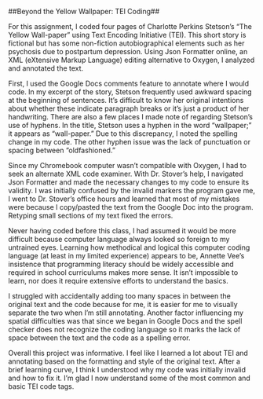##Beyond the Yellow Wallpaper: TEI Coding##

For this assignment, I coded four pages of Charlotte Perkins Stetson’s 
“The Yellow Wall-paper” using Text Encoding Initiative (TEI). 
This short story is fictional but has some non-fiction autobiographical elements 
such as her psychosis due to postpartum depression. 
Using Json Formatter online, an XML (eXtensive Markup Language) editing alternative 
to Oxygen, I analyzed and annotated the text.

First, I used the Google Docs comments feature to annotate where I would code. 
In my excerpt of the story, Stetson frequently used awkward spacing at the 
beginning of sentences. 
It’s difficult to know her original intentions about whether these indicate 
paragraph breaks or it’s just a product of her handwriting. 
There are also a few places I made note of regarding Stetson’s use of hyphens. 
In the title, Stetson uses a hyphen in the word “wallpaper;” it appears as “wall-paper.” 
Due to this discrepancy, I noted the spelling change in my code. 
The other hyphen issue was the lack of punctuation or spacing between “oldfashioned.”

Since my Chromebook computer wasn’t compatible with Oxygen, I had to seek an alternate 
XML code examiner. 
With Dr. Stover’s help, I navigated Json Formatter and made the necessary changes to 
my code to ensure its validity. 
I was initially confused by the invalid markers the program gave me, I went to Dr. 
Stover’s office hours and learned that most of 
my mistakes were because I copy/pasted the text from the Google Doc into the program. 
Retyping small sections of my text fixed the errors.

Never having coded before this class, I had assumed it would be more difficult because 
computer language always looked so foreign to my untrained eyes. 
Learning how methodical and logical this computer coding language (at least in my 
limited experience) appears to be, 
Annette Vee’s insistence that programming literacy should be widely accessible and 
required in school curriculums makes more sense. 
It isn’t impossible to learn, nor does it require extensive efforts to understand 
the basics.

I struggled with accidentally adding too many spaces in between the original text 
and the code because for me, 
it is easier for me to visually separate the two when I’m still annotating. 
Another factor influencing my spatial difficulties was that since we began in 
Google Docs and the spell checker does not 
recognize the coding language so it marks the lack of space between the text and 
the code as a spelling error.

Overall this project was informative. 
I feel like I learned a lot about TEI and annotating based on the formatting and 
style of the original text. 
After a brief learning curve, I think I understood why my code was initially invalid 
and how to fix it. 
I’m glad I now understand some of the most common and basic TEI code tags.
